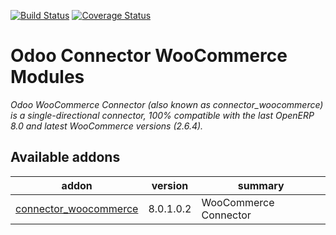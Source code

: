 [![Build Status](https://travis-ci.org/OCA/connector-woocommerce.svg?branch=8.0)](https://travis-ci.org/OCA/connector-woocommerce)
[![Coverage Status](https://coveralls.io/repos/OCA/connector-woocommerce/badge.svg?branch=8.0&service=github)](https://coveralls.io/github/OCA/connector-woocommerce?branch=8.0)

Odoo Connector WooCommerce Modules
===================================
*Odoo WooCommerce Connector (also known as connector_woocommerce) is a single-directional connector, 100% compatible with the last OpenERP 8.0 and latest WooCommerce versions (2.6.4).*

[//]: # (addons)

Available addons
----------------
addon | version | summary
--- | --- | ---
[connector_woocommerce](connector_woocommerce/) | 8.0.1.0.2 | WooCommerce Connector

[//]: # (end addons)
